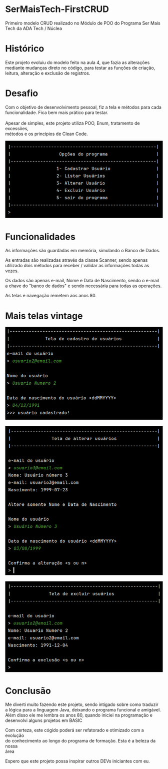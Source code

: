 # SerMaisTech-FirstCRUD
Primeiro modelo CRUD realizado no Módulo de POO do Programa Ser Mais<br>
Tech da ADA Tech / Núclea<br>

# Histórico

Este projeto evoluiu do modelo feito na aula 4, que fazia as alterações<br>
mediante mudanças direto no código, para testar as funções de criação,<br>
leitura, alteração e exclusão de registros.<br>

# Desafio
Com o objetivo de desenvolvimento pessoal, fiz a tela e métodos para cada<br>
funcionalidade. Fica bem mais prático para testar.
<br><br>
Apesar de simples, este projeto utiliza POO, Enum, tratamento de excessões,<br>
métodos e os princípios de Clean Code.<br>

![Alt text](/resources/ProjetoCRUD1.png "Tela principal do programa")<br>

# Funcionalidades
As informações são guardadas em memória, simulando o Banco de Dados.<br>

As entradas são realizadas através da classe Scanner, sendo apenas <br>
utilizado dois métodos para receber / validar as informações todas as vezes.<br>

Os dados são apenas e-mail, Nome e Data de Nascimento, sendo o e-mail<br>
a chave do "banco de dados" e sendo necessária para todas as operações.<br>

As telas e navegação remetem aos anos 80.<br>

# Mais telas vintage

![Alt text](/resources/ProjetoCRUD3.png "Tela principal do programa")<br>
<br>
![Alt text](/resources/ProjetoCRUD4.png "Tela principal do programa")<br>
<br>
![Alt text](/resources/ProjetoCRUD5.png "Tela principal do programa")<br>

# Conclusão
Me diverti muito fazendo este projeto, sendo intigado sobre como traduzir<br>
a lógica para a linguagem Java, deixando o programa funcional e amigável.<br>
Além disso ele me lembra os anos 80, quando iniciei na programação e<br> 
desenvolvi alguns projetos em BASIC<br>

Com certeza, este cógido poderá ser refatorado e otimizado com a evolução<br>
do conhecimento ao longo do programa de formação. Esta é a beleza da nossa<br>
área<br>

Espero que este projeto possa inspirar outros DEVs iniciantes com eu.<br>